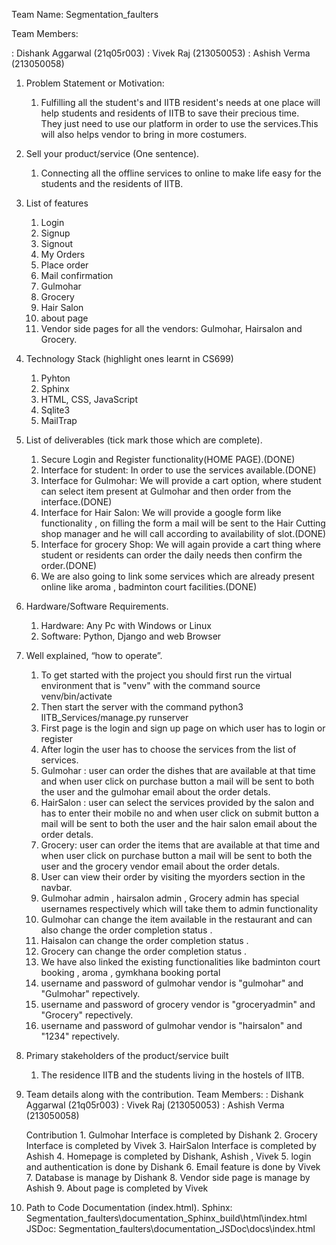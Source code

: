 Team Name: Segmentation_faulters

Team Members:

: Dishank Aggarwal (21q05r003)
: Vivek Raj (213050053)
: Ashish Verma (213050058)





1. Problem Statement or Motivation:
    1.  Fulfilling all the student's and IITB resident's needs at one place 
        will help students and residents of IITB to save their precious time.       
        They just need to use our platform in order to use the services.This
        will also helps vendor to bring in more costumers.

2. Sell your product/service (One sentence).
    1. Connecting all the offline services to online to make life easy for the students and the residents of IITB.

3. List of features
    1. Login
    2. Signup
    3. Signout
    4. My Orders
    5. Place order
    6. Mail confirmation
    7. Gulmohar
    8. Grocery
    9. Hair Salon
    10. about page
    11. Vendor side pages for all the vendors: Gulmohar, Hairsalon and Grocery.

4. Technology Stack (highlight ones learnt in CS699)
    1. Pyhton
    2. Sphinx
    3. HTML, CSS, JavaScript
    4. Sqlite3
    5. MailTrap

5. List of deliverables (tick mark those which are complete).
    1. Secure Login and Register functionality(HOME PAGE).(DONE)
    2. Interface for student: In order to use the services available.(DONE)
    3. Interface for Gulmohar: We will provide a cart option, where
        student can select item present at Gulmohar and then order from
        the interface.(DONE)
    4. Interface for Hair Salon: We will provide a google form like
        functionality , on filling the form a mail will be sent to the Hair
        Cutting shop manager and he will call according to availability of
        slot.(DONE)
    5. Interface for grocery Shop: We will again provide a cart thing
        where student or residents can order the daily needs then confirm
        the order.(DONE)
    6. We are also going to link some services which are already present
        online like aroma , badminton court facilities.(DONE)

6. Hardware/Software Requirements.
    1. Hardware:
        Any Pc with Windows or Linux
    2. Software:
        Python, Django and web Browser

7. Well explained, “how to operate”.

    1. To get started with the project you should first run the virtual environment that is "venv" with the command source venv/bin/activate
    2. Then start the server with the command python3 IITB_Services/manage.py runserver
    3. First page is the login and sign up page on which user has to login or register
    4. After login the user has to choose the services from the list of services.
    5. Gulmohar : user can order the dishes that are available at that time and when user click on purchase button a mail will be sent       to both the user and the gulmohar email about the order detals.
    6. HairSalon : user can select the services provided by the salon and has to enter their mobile no and when user click on submit button a mail will be sent to both the user and the hair salon  email about the order detals.
    7. Grocery: user can order the items that are available at that time and when user click on purchase button a mail will be sent to both the user and the grocery vendor email about the order detals.
    8. User can view their order by visiting the myorders section in the navbar.
    9. Gulmohar admin , hairsalon admin  , Grocery admin has special usernames respectively which will take them to admin functionality 
    10. Gulmohar can change the item available in the restaurant and can also change the order completion status .
    11. Haisalon can  change the order completion status .
    12. Grocery can change the order completion status .
    13. We have also linked the existing functionalities like badminton court booking , aroma , gymkhana booking portal
    14. username and password of gulmohar vendor is "gulmohar" and "Gulmohar" repectively.
    15. username and password of grocery vendor is "groceryadmin" and "Grocery" repectively.
    16. username and password of gulmohar vendor is "hairsalon" and "1234" repectively.

    

8. Primary stakeholders of the product/service built
    1. The residence IITB and the students living in the hostels of IITB.

9. Team details along with the contribution.
    Team Members:
        : Dishank Aggarwal (21q05r003)
        : Vivek Raj (213050053)
        : Ashish Verma (213050058)
    
    Contribution
        1. Gulmohar Interface is completed by Dishank
        2. Grocery Interface is completed by Vivek
        3. HairSalon Interface is completed by Ashish
        4. Homepage is completed by Dishank, Ashish , Vivek
        5. login and authentication is done by Dishank
        6. Email feature is done by Vivek
        7. Database is manage by Dishank
        8. Vendor side page is manage by Ashish
        9. About page is completed by Vivek


10. Path to Code Documentation (index.html).
    Sphinx:
        Segmentation_faulters\documentation_Sphinx\_build\html\index.html
    JSDoc:
        Segmentation_faulters\documentation_JSDoc\docs\index.html
